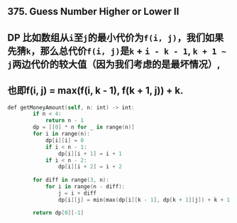## 375. Guess Number Higher or Lower II
## DP 比如数组从```i```至```j```的最小代价为```f(i, j)```，我们如果先猜```k```，那么总代价```f(i, j)```是```k``` + ```i - k - 1```, ```k + 1 ~ j```两边代价的较大值（因为我们考虑的是最坏情况）,
## 也即f(i, j) = max(f(i, k - 1), f(k + 1, j)) + k.

```swift
def getMoneyAmount(self, n: int) -> int:
        if n < 4:
            return n - 1
        dp = [[0] * n for _ in range(n)]
        for i in range(n):
            dp[i][i] = 0
            if i < n - 1:   
                dp[i][i + 1] = i + 1
            if i < n - 2:
                dp[i][i + 2] = i + 2
        
        for diff in range(3, n):
            for i in range(n - diff):
                j = i + diff
                dp[i][j] = min(max(dp[i][k - 1], dp[k + 1][j]) + k + 1 for k in range(i + 1, j))    

        return dp[0][-1]
```
